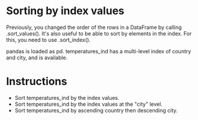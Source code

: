 # Sorting by index values
Previously, you changed the order of the rows in a DataFrame by calling .sort_values(). It's also useful to be able to sort by elements in the index. For this, you need to use .sort_index().

pandas is loaded as pd. temperatures_ind has a multi-level index of country and city, and is available.

# Instructions
- Sort temperatures_ind by the index values.
- Sort temperatures_ind by the index values at the "city" level.
- Sort temperatures_ind by ascending country then descending city.
